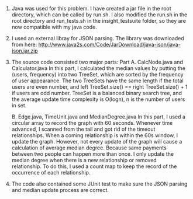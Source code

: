 1. Java was used for this problem. I have created a jar file in the root directory, which can be called by run.sh. I also modified the run.sh in the root directory and run_tests.sh in the insight_testsuite folder, so they are now compatible with my java code.
2. I used an external libray for JSON parsing. The library was downloaded from here: http://www.java2s.com/Code/JarDownload/java-json/java-json.jar.zip
3. The source code consisted two major parts:
	Part A. CalcNode.java and Calculator.java 
	In this part, I calculated the median values by putting the (users, frequency) into two TreeSet, which are sorted by the frequency of user appearance. The two TreeSets have the same length if the total users are even number, and left TreeSet.size() == right TreeSet.size() + 1 if users are odd number. TreeSet is a balanced binary search tree, and the average update time complexity is O(logn), n is the number of users in set.    
	
	B. Edge.java, TimeUnit.java and MedianDegree.java
	In this part, I used a circular array to record the graph with 60 seconds. Whenever time advanced, I scanned from the tail and got rid of the timeout relationships. When a coming relationship is within the 60s window, I update the graph. However, not every update of the graph will cause a calculation of average median degree. Because same payments between two people can happen more than once. I only update the median degree when there is a new relationship or removed relationship. To do this, I used a count map to keep the record of the occurrence of each relationship. 
4. The code also contained some JUnit test to make sure the JSON parsing and median update process are correct.  
